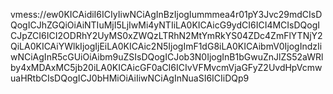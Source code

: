 vmess://ew0KICAidiI6ICIyIiwNCiAgInBzIjogIummmea4r01pY3Jvc29mdCIsDQogICJhZGQiOiAiNTIuMjI5LjIwMi4yNTIiLA0KICAicG9ydCI6ICI4MCIsDQogICJpZCI6ICI2ODRhY2UyMS0xZWQzLTRhN2MtYmRkYS04ZDc4ZmFlYTNjY2QiLA0KICAiYWlkIjogIjEiLA0KICAic2N5IjogImF1dG8iLA0KICAibmV0IjogIndzIiwNCiAgInR5cGUiOiAibm9uZSIsDQogICJob3N0IjogInB1bGwuZnJlZS52aWRlby4xMDAxMC5jb20iLA0KICAicGF0aCI6ICIvVFMvcmVjaGFyZ2UvdHpVcmwuaHRtbCIsDQogICJ0bHMiOiAiIiwNCiAgInNuaSI6ICIiDQp9
